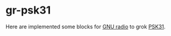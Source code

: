 gr-psk31
========

Here are implemented some blocks for [GNU radio](http://gnuradio.org/)
to grok [PSK31](http://www.arrl.org/psk31-spec).

